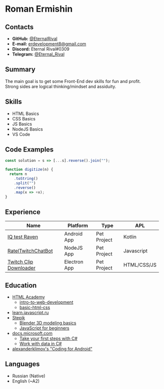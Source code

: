 # Roman Ermishin

## Contacts

- **GitHub:** [@EternalRival](https://github.com/EternalRival)
- **E-mail:** erdevelopment8@gmail.com
- **Discord:** Eternal Rival#0309
- **Telegram:** [@Eternal_Rival](https://t.me/Eternal_Rival)

## Summary

The main goal is to get some Front-End dev skills for fun and profit.<br>
Strong sides are logical thinking/mindset and assiduity.

## Skills

- HTML Basics
- CSS Basics
- JS Basics
- NodeJS Basics
- VS Code

## Code Examples

```javascript
const solution = s => [...s].reverse().join("");

function digitize(n) {
  return n
    .toString()
    .split("")
    .reverse()
    .map(x => +x);
}
```

## Experience

| Name                                                                               | Platform     | Type        | APL         |
| ---------------------------------------------------------------------------------- | ------------ | ----------- | ----------- |
| [IQ test Raven](https://play.google.com/store/apps/details?id=ru.er_dev.iqtestrpm) | Android App  | Pet Project | Kotlin      |
| [RatelTwitchChatBot](https://github.com/EternalRival/twitchChatBot)                | NodeJS App   | Pet Project | Javascript  |
| [Twitch Clip Downloader](https://github.com/EternalRival/twitch-clip-downloader)   | Electron App | Pet Project | HTML/CSS/JS |

## Education

- [HTML Academy](https://htmlacademy.ru/)
  - [intro-to-web-development](https://htmlacademy.ru/courses/intro-to-web-development/)
  - [basic-html-css](https://htmlacademy.ru/courses/basic-html-css/)
- [learn.javascript.ru](https://learn.javascript.ru/)
- [Stepik](https://stepik.org/learn)
  - [Blender 3D modeling basics](https://stepik.org/course/72370/)
  - [JavaScript for beginners](https://stepik.org/course/2223/)
- [docs.microsoft.com](https://docs.microsoft.com/en-us/learn/)
  - [Take your first steps with C#](https://docs.microsoft.com/en-us/learn/paths/csharp-first-steps/)
  - [Work with data in C#](https://docs.microsoft.com/en-us/learn/paths/csharp-data/)
- [alexanderklimov's "Coding for Android"](https://developer.alexanderklimov.ru/android/)

## Languages

- Russian (Native)
- English (~A2)

<!-- ## Содержание CV:
Рекомендации EPAM HR department
1. Имя и фамилия
2. Контакты для связи
3. Краткая информация о себе (ваша цель и приоритеты, подчеркните свои сильные стороны, расскажите о своём опыте работы, если опыта работы нет, расскажите о своём стремлении учиться и узнавать новое)
4. Навыки (языки программирования, фреймворки, методологии, системы контроля версий и инструменты разработки, которыми вы владеете)
5. Примеры кода
6. Опыт работы. Junior Dev может перечислить учебные проекты с указанием использованных навыков и ссылками на исходный код.
7. Образование (включая пройденные курсы и тренинги)
8. Английский язык (уровень английского языка, если была языковая практика, расскажите о ней) -->
